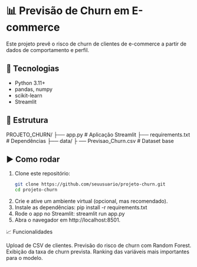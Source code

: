 # 📊 Previsão de Churn em E-commerce

Este projeto prevê o risco de churn de clientes de e-commerce a partir de dados de comportamento e perfil.

## 🚀 Tecnologias
- Python 3.11+
- pandas, numpy
- scikit-learn
- Streamlit

## 📂 Estrutura
PROJETO_CHURN/
  ├── app.py # Aplicação Streamlit
  ├── requirements.txt # Dependências
  ├── data/
  ├  ── Previsao_Churn.csv # Dataset base

 
## ▶️ Como rodar

1. Clone este repositório:
   ```bash
   git clone https://github.com/seuusuario/projeto-churn.git
   cd projeto-churn
2. Crie e ative um ambiente virtual (opcional, mas recomendado).
3. Instale as dependências:
pip install -r requirements.txt
4. Rode o app no Streamlit:
streamlit run app.py
5. Abra o navegador em http://localhost:8501.

📈 Funcionalidades

Upload de CSV de clientes.
Previsão do risco de churn com Random Forest.
Exibição da taxa de churn prevista.
Ranking das variáveis mais importantes para o modelo.
